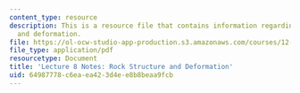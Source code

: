 ```yaml
---
content_type: resource
description: This is a resource file that contains information regarding rock structure
  and deformation.
file: https://ol-ocw-studio-app-production.s3.amazonaws.com/courses/12-001-introduction-to-geology-fall-2013/64987778c6eaea423d4ee8b8beaa9fcb_MIT12_001F13_Lec8Notes.pdf
file_type: application/pdf
resourcetype: Document
title: 'Lecture 8 Notes: Rock Structure and Deformation'
uid: 64987778-c6ea-ea42-3d4e-e8b8beaa9fcb
---
```

